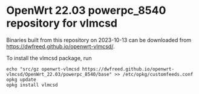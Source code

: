 OpenWrt 22.03 powerpc_8540 repository for vlmcsd
========

Binaries built from this repository on 2023-10-13 can be downloaded from <https://dwfreed.github.io/openwrt-vlmcsd/>.

To install the vlmcsd package, run

```
echo "src/gz openwrt-vlmcsd https://dwfreed.github.io/openwrt-vlmcsd/OpenWrt_22.03/powerpc_8540/base" >> /etc/opkg/customfeeds.conf
opkg update
opkg install vlmcsd
```
